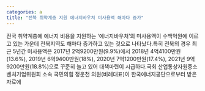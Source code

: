 ```yaml
---
categories: a
title: "전북 취약계층 지원 에너지바우처 미사용액 해마다 증가"
---
```

전국 취약계층에 에너지 비용을 지원하는 ‘에너지바우처’의 미사용액이 수백억원에 이르고 있는 가운데 전북지역도 해마다 증가하고 있는 것으로 나타났다.특히 전북의 경우 최근 5년간 미사용액은 2017년 2억9200만원(9.9%)에서 2018년 4억4100만원(13.6%), 2019년 6억9400만원(18%), 2020년 7억1200만원(17.4%), 2021년 9억9200만원(18.8%)으로 꾸준히 늘고 있어 대책마련이 시급하다.국회 산업통상자원중소벤처기업위원회 소속 국민의힘 정운천 의원(비례대표)이 한국에너지공단으로부터 받은 자료에
